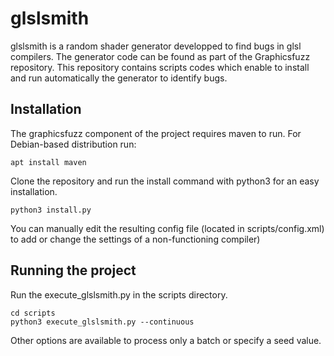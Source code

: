 # glslsmith

glslsmith is a random shader generator developped to find bugs in glsl compilers.
The generator code can be found as part of the Graphicsfuzz repository. This repository contains scripts codes which enable to install and run automatically the generator to identify bugs.

## Installation

The graphicsfuzz component of the project requires maven to run. For Debian-based distribution run:
```
apt install maven
```

Clone the repository and run the install command with python3 for an easy installation.
```
python3 install.py
```
You can manually edit the resulting config file (located in scripts/config.xml) to add or change the settings of a non-functioning compiler)

## Running the project
 
Run the execute_glslsmith.py in the scripts directory. 
```
cd scripts
python3 execute_glslsmith.py --continuous
```

Other options are available to process only a batch or specify a seed value.
